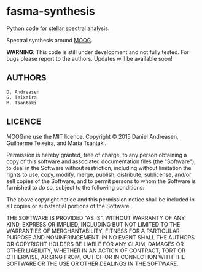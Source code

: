# fasma-synthesis
Python code for stellar spectral analysis.

Spectral synthesis around [MOOG](http://www.as.utexas.edu/~chris/moog.html).

**WARNING**: This code is still under development and not fully tested. For bugs please report to the authors. 
Updates will be available soon!


AUTHORS
-------

    D. Andreasen
    G. Teixeira
    M. Tsantaki

LICENCE
-------

MOOGme use the MIT licence.
Copyright © 2015 Daniel Andreasen, Guilherme Teixeira, and Maria Tsantaki.

Permission is hereby granted, free of charge, to any person obtaining
a copy of this software and associated documentation files (the "Software"),
to deal in the Software without restriction, including without limitation
the rights to use, copy, modify, merge, publish, distribute, sublicense,
and/or sell copies of the Software, and to permit persons to whom the
Software is furnished to do so, subject to the following conditions:

The above copyright notice and this permission notice shall be included
in all copies or substantial portions of the Software.

THE SOFTWARE IS PROVIDED "AS IS", WITHOUT WARRANTY OF ANY KIND,
EXPRESS OR IMPLIED, INCLUDING BUT NOT LIMITED TO THE WARRANTIES
OF MERCHANTABILITY, FITNESS FOR A PARTICULAR PURPOSE AND NONINFRINGEMENT.
IN NO EVENT SHALL THE AUTHORS OR COPYRIGHT HOLDERS BE LIABLE FOR ANY CLAIM,
DAMAGES OR OTHER LIABILITY, WHETHER IN AN ACTION OF CONTRACT,
TORT OR OTHERWISE, ARISING FROM, OUT OF OR IN CONNECTION WITH THE SOFTWARE
OR THE USE OR OTHER DEALINGS IN THE SOFTWARE.
